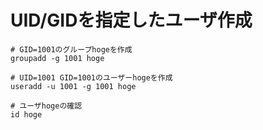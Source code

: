 # UID/GIDを指定したユーザ作成
```
# GID=1001のグループhogeを作成
groupadd -g 1001 hoge

# UID=1001 GID=1001のユーザーhogeを作成
useradd -u 1001 -g 1001 hoge

# ユーザhogeの確認
id hoge
```
